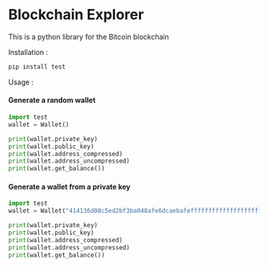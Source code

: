 # Blockchain Explorer
This is a python library for the Bitcoin blockchain

Installation :

```bash
pip install test
```

Usage :
#### Generate a random wallet
```python
import test
wallet = Wallet()

print(wallet.private_key)
print(wallet.public_key)
print(wallet.address_compressed)
print(wallet.address_uncompressed)
print(wallet.get_balance())
```

#### Generate a wallet from a private key
```python
import test
wallet = Wallet("414136d08c5ed2bf3ba048afe6dcaebafeffffffffffffffffffffffffffffff")

print(wallet.private_key)
print(wallet.public_key)
print(wallet.address_compressed)
print(wallet.address_uncompressed)
print(wallet.get_balance())
```

